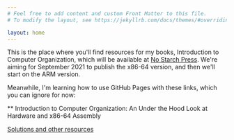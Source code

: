 ```yaml
---
# Feel free to add content and custom Front Matter to this file.
# To modify the layout, see https://jekyllrb.com/docs/themes/#overriding-theme-defaults

layout: home
---
```

This is the place where you'll find resources for my books, Introduction to Computer Organization, which will be available at
[No Starch Press](https://nostarch.com/).
We're aiming for September 2021 to publish the x86-64 version, and then we'll start on the ARM version.

Meanwhile, I'm learning how to use GitHub Pages with these links, which you can ignore for now:

** Introduction to Computer Organization: An Under the Hood Look at Hardware and x86-64 Assembly

[Solutions and other resources](./itco_x86-64/)
